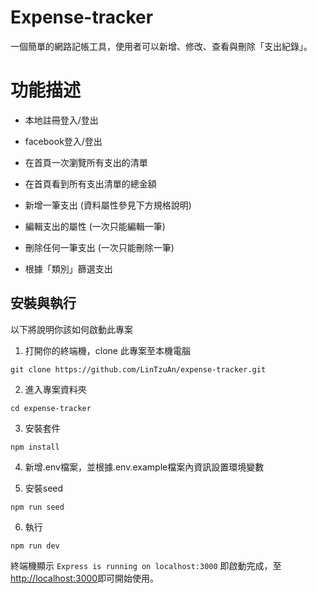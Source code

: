 # Expense-tracker
一個簡單的網路記帳工具，使用者可以新增、修改、查看與刪除「支出紀錄」。

# 功能描述
- 本地註冊登入/登出

- facebook登入/登出

- 在首頁一次瀏覽所有支出的清單

- 在首頁看到所有支出清單的總金額

- 新增一筆支出 (資料屬性參見下方規格說明)

- 編輯支出的屬性 (一次只能編輯一筆)

- 刪除任何一筆支出 (一次只能刪除一筆)

- 根據「類別」篩選支出

## 安裝與執行
以下將說明你該如何啟動此專案

1. 打開你的終端機，clone 此專案至本機電腦
```
git clone https://github.com/LinTzuAn/expense-tracker.git
```

2. 進入專案資料夾
```
cd expense-tracker
```

3. 安裝套件
```
npm install
```

4. 新增.env檔案，並根據.env.example檔案內資訊設置環境變數

5. 安裝seed
```
npm run seed
```

6. 執行
```
npm run dev
```

終端機顯示 `Express is running on localhost:3000` 即啟動完成，至[http://localhost:3000](http://localhost:3000)即可開始使用。